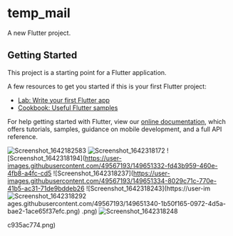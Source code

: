 # temp_mail

A new Flutter project.

## Getting Started

This project is a starting point for a Flutter application.

A few resources to get you started if this is your first Flutter project:

- [Lab: Write your first Flutter app](https://flutter.dev/docs/get-started/codelab)
- [Cookbook: Useful Flutter samples](https://flutter.dev/docs/cookbook)

For help getting started with Flutter, view our
[online documentation](https://flutter.dev/docs), which offers tutorials,
samples, guidance on mobile development, and a full API reference.

![Screenshot_1642182583](https://user-images.githubusercontent.com/49567193/149651321-0a3e7cf8-a6d4-4b1d-9aec-f7afb409b1f0.png)
![Screenshot_1642318172](https://user-images.githubusercontent.com/49567193/149651328-e7c1ffdd-3947-4183-94df-882dde69e6c9.png)
![Screenshot_1642318194](https://user-images.githubusercontent.com/49567193/149651332-fd43b959-460e-4fb8-a4fc-cd5
![Screenshot_1642318237](https://user-images.githubusercontent.com/49567193/149651334-8029c71c-770e-41b5-ac31-71de9bddeb26
![Screenshot_1642318243](https://user-im
![Screenshot_1642318292](https://user-images.githubusercontent.com/49567193/149651348-f132a0c8-ddb9-44ea-8ef1-139272b87eaa.png)
ages.githubusercontent.com/49567193/149651340-1b50f165-0972-4d5a-bae2-1ace65f37efc.png)
.png)
![Screenshot_1642318248](https://user-images.githubusercontent.com/49567193/149651343-f394ca51-32b9-4918-9533-233f434d5b8a.png)

c935ac774.png)

